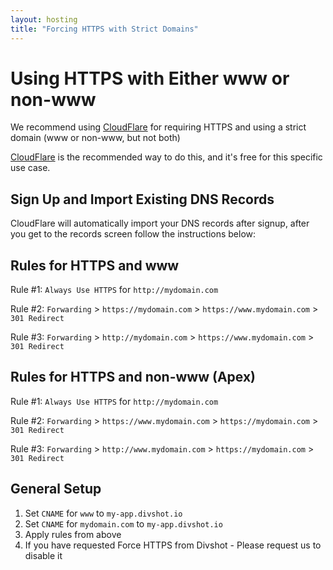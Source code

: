 ```yaml
---
layout: hosting
title: "Forcing HTTPS with Strict Domains"
---
```


# Using HTTPS with Either www or non-www

<p class="lead">We recommend using <a href="http://www.cloudflare.com">CloudFlare</a> for requiring HTTPS and using a strict domain (www or non-www, but not both)</p>

[CloudFlare](http://www.cloudflare.com) is the recommended way to do this, and it's free for this specific use case.

## Sign Up and Import Existing DNS Records

CloudFlare will automatically import your DNS records after signup, after you get to the records screen follow the instructions below:

## Rules for HTTPS and www

Rule #1: `Always Use HTTPS` for `http://mydomain.com`

Rule #2: `Forwarding` > `https://mydomain.com` > `https://www.mydomain.com` > `301 Redirect`

Rule #3: `Forwarding` > `http://mydomain.com` > `https://www.mydomain.com` > `301 Redirect`

## Rules for HTTPS and non-www (Apex)

Rule #1: `Always Use HTTPS` for `http://mydomain.com`

Rule #2: `Forwarding` > `https://www.mydomain.com` > `https://mydomain.com` > `301 Redirect`

Rule #3: `Forwarding` > `http://www.mydomain.com` > `https://mydomain.com` > `301 Redirect`

## General Setup

1. Set `CNAME` for `www` to `my-app.divshot.io`
2. Set `CNAME` for `mydomain.com` to `my-app.divshot.io`
3. Apply rules from above
4. If you have requested Force HTTPS from Divshot - Please request us to disable it
